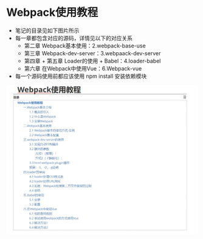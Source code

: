 # Webpack使用教程

- 笔记的目录见如下图片所示
- 每一章都包含对应的源码，详情见以下的对应关系
  - 第二章 Webpack基本使用：2.webpack-base-use
  - 第三章 Webpack-dev-server：3.webpaack-dev-server
  - 第四章 + 第五章 Loader的使用 + Babel：4.loader-babel
  - 第六章 在Webpack中使用Vue：6.Webpack-vue
- 每一个源码使用前都应该使用 npm install 安装依赖模块



![](./Imgs/目录.jpg)

